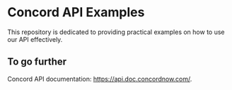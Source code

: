 # Concord API Examples

This repository is dedicated to providing practical examples on how to use our API effectively.

## To go further

Concord API documentation: https://api.doc.concordnow.com/.
